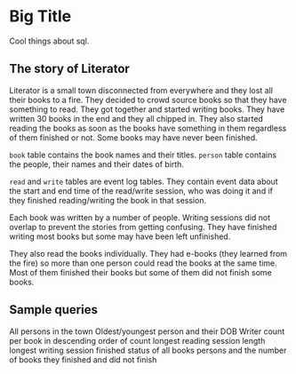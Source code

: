 # Big Title

Cool things about sql.

## The story of Literator

Literator is a small town disconnected from everywhere and they lost all their books to a fire.
They decided to crowd source books so that they have something to read. They got together and
started writing books. They have written 30 books in the end and they all chipped in.
They also started reading the books as soon as the books have something in them regardless of
them finished or not. Some books may have never been finished.

`book` table contains the book names and their titles. `person` table contains the people, their
names and their dates of birth.

`read` and `write` tables are event log tables. They contain event data about the start and end
time of the read/write session, who was doing it and if they finished reading/writing the book in
 that session.

Each book was written by a number of people. Writing sessions did not overlap to prevent the
stories from getting confusing. They have finished writing most books but some may have been left
 unfinished.

They also read the books individually. They had e-books (they learned from the fire) so more than
 one person could read the books at the same time. Most of them finished their books but some of
 them did not finish some books.

## Sample queries

All persons in the town
Oldest/youngest person and their DOB
Writer count per book in descending order of count
longest reading session length
longest writing session
finished status of all books
persons and the number of books they finished and did not finish